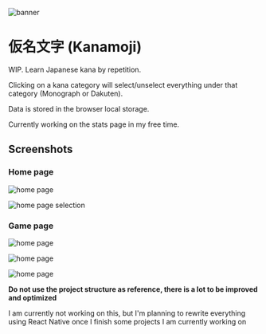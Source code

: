 ![banner](img/banner.png)
# 仮名文字 (Kanamoji)
WIP. Learn Japanese kana by repetition.

Clicking on a kana category will select/unselect everything under that category (Monograph or Dakuten).

Data is stored in the browser local storage.

Currently working on the stats page in my free time.

## Screenshots
### Home page
![home page](img/1.png)

![home page selection](img/2.png)

### Game page
![home page](img/3.png)

![home page](img/4.png)

![home page](img/5.png)

**Do not use the project structure as reference, there is a lot to be improved and optimized**

I am currently not working on this, but I'm planning to rewrite everything using React Native once I finish some projects I am currently working on
